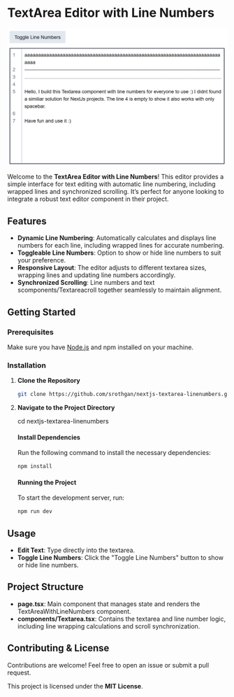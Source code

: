 # TextArea Editor with Line Numbers

![TextArea Editor Screenshot](/public/example.png)

Welcome to the **TextArea Editor with Line Numbers**! This editor provides a simple interface for text editing with automatic line numbering, including wrapped lines and synchronized scrolling. It’s perfect for anyone looking to integrate a robust text editor component in their project.

## Features

- **Dynamic Line Numbering**: Automatically calculates and displays line numbers for each line, including wrapped lines for accurate numbering.
- **Toggleable Line Numbers**: Option to show or hide line numbers to suit your preference.
- **Responsive Layout**: The editor adjusts to different textarea sizes, wrapping lines and updating line numbers accordingly.
- **Synchronized Scrolling**: Line numbers and text scomponents/Textareacroll together seamlessly to maintain alignment.

## Getting Started

### Prerequisites

Make sure you have [Node.js](https://nodejs.org/) and npm installed on your machine.

### Installation

1. **Clone the Repository**

   ```bash
   git clone https://github.com/srothgan/nextjs-textarea-linenumbers.git
    ```

2. **Navigate to the Project Directory**

    cd nextjs-textarea-linenumbers

    #### Install Dependencies

    Run the following command to install the necessary dependencies:
    ```bash
    npm install
    ```

    #### Running the Project

    To start the development server, run:
    ```bash
    npm run dev
    ```

## Usage

- **Edit Text**: Type directly into the textarea.
- **Toggle Line Numbers**: Click the "Toggle Line Numbers" button to show or hide line numbers.

## Project Structure

- **page.tsx**: Main component that manages state and renders the TextAreaWithLineNumbers component.
- **components/Textarea.tsx**: Contains the textarea and line number logic, including line wrapping calculations and scroll synchronization.

## Contributing & License

Contributions are welcome! Feel free to open an issue or submit a pull request.

This project is licensed under the **MIT License**.


